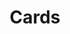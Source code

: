 ---
title: Cards
layout: variation
section: components
secondary_section: Layout options
status: Released
description: Cards are blocks of content that are surrounded by a border.
variation_groups:
  - variations:
      - variation_name: Card
        variation_description: |-
          A single card with multiple links.
          In this layout the heading is a link.
        variation_code_snippet: |-
          <article class="m-card">
              <h2 class="m-card_heading">
                  <a href="#">
                      <div class="m-card_icon">{% include icons/idea.svg %}</div>
                      <span>Bank accounts</span>
                  </a>
              </h2>

              <ul class="m-list">

                  <li class="m-list_item">
                      How quickly can I get money after I deposit a check into my
                      checking account? What is a deposit hold?
                      <a href="#" class="a_link">
                          Read answer
                      </a>
                  </li>

                  <li class="m-list_item">
                      I would like to be able to have my friend or family member
                      help with my bill-paying and banking.
                      What are my options?
                      <a href="#" class="a_link">
                          Read answer
                      </a>
                  </li>

              </ul>

              <p class="m-card_footer">
                  <a href="#">
                      Learn more about bank accounts
                  </a>
              </p>
          </article>
      - variation_name: Card group
        variation_description: A default group of cards together is stacked vertically.
        variation_code_snippet: |-
          <div class="o-card-group">
              <div class="o-card-group_cards">
                  <article class="m-card">
                      <h2 class="m-card_heading">
                          <a href="#">
                              <div class="m-card_icon">{% include icons/idea.svg %}</div>
                              <span>Bank accounts</span>
                          </a>
                      </h2>

                      <ul class="m-list">

                          <li class="m-list_item">
                              How quickly can I get money after I deposit a check
                              into my checking account? What is a deposit hold?
                              <a href="#" class="a_link">
                                  Read answer
                              </a>
                          </li>

                          <li class="m-list_item">
                              I would like to be able to have my friend or family
                              member help with my bill-paying and banking.
                              What are my options?
                              <a href="#" class="a_link">
                                  Read answer
                              </a>
                          </li>

                      </ul>

                      <p class="m-card_footer">
                          <a href="#">
                              Learn more about bank accounts
                          </a>
                      </p>
                  </article>

                  <article class="m-card">
                      <h2 class="m-card_heading">
                          <a href="#">
                              <div class="m-card_icon">{% include icons/car.svg %}</div>
                              <span>Auto loans</span>
                          </a>
                      </h2>

                      <ul class="m-list">

                          <li class="m-list_item">
                              What effect will shopping for
                              an auto loan have on my credit?
                              <a href="#" class="a_link">
                                  Read answer
                              </a>
                          </li>

                          <li class="m-list_item">
                              I owe more on my current loan than my current
                              vehicle is worth. What do I need to know
                              if I buy a new vehicle?
                              <a href="#" class="a_link">
                                  Read answer
                              </a>
                          </li>

                      </ul>

                      <p class="m-card_footer">
                          <a href="#">
                              Learn more about auto loans
                          </a>
                      </p>
                  </article>

                  <article class="m-card">
                      <h2 class="m-card_heading">
                          <a href="#">
                              <div class="m-card_icon">{% include icons/credit-card.svg %}</div>
                              <span>Credit cards</span>
                          </a>
                      </h2>

                      <ul class="m-list">

                          <li class="m-list_item">
                              What is a credit card interest rate? What does APR mean?
                              <a href="#" class="a_link">
                                  Read answer
                              </a>
                          </li>

                          <li class="m-list_item">
                              How do I dispute a charge on my credit card bill?
                              <a href="#" class="a_link">
                                  Read answer
                              </a>
                          </li>

                      </ul>

                      <p class="m-card_footer">
                          <a href="#">
                              Learn more about credit cards
                          </a>
                      </p>
                  </article>
              </div>
          </div>
      - variation_name: Card group - two column
        variation_description: |-
          A group of cards broken into two columns.
          The `.o-card-group__column-2` modifier is added.
        variation_code_snippet: |-
          <div class="o-card-group o-card-group__column-2">
              <div class="o-card-group_cards">
                  <article class="m-card">
                      <h2 class="m-card_heading">
                          <a href="#">
                              <div class="m-card_icon">{% include icons/idea.svg %}</div>
                              <span>Bank accounts</span>
                          </a>
                      </h2>

                      <ul class="m-list">

                          <li class="m-list_item">
                              How quickly can I get money after I deposit a check
                              into my checking account? What is a deposit hold?
                              <a href="#" class="a_link">
                                  Read answer
                              </a>
                          </li>

                          <li class="m-list_item">
                              I would like to be able to have my friend or family
                              member help with my bill-paying and banking.
                              What are my options?
                              <a href="#" class="a_link">
                                  Read answer
                              </a>
                          </li>

                      </ul>

                      <p class="m-card_footer">
                          <a href="#">
                              Learn more about bank accounts
                          </a>
                      </p>
                  </article>

                  <article class="m-card">
                      <h2 class="m-card_heading">
                          <a href="#">
                              <div class="m-card_icon">{% include icons/car.svg %}</div>
                              <span>Auto loans</span>
                          </a>
                      </h2>

                      <ul class="m-list">

                          <li class="m-list_item">
                              What effect will shopping for
                              an auto loan have on my credit?
                              <a href="#" class="a_link">
                                  Read answer
                              </a>
                          </li>

                          <li class="m-list_item">
                              I owe more on my current loan than my current
                              vehicle is worth. What do I need to know
                              if I buy a new vehicle?
                              <a href="#" class="a_link">
                                  Read answer
                              </a>
                          </li>

                      </ul>

                      <p class="m-card_footer">
                          <a href="#">
                              Learn more about auto loans
                          </a>
                      </p>
                  </article>

                  <article class="m-card">
                      <h2 class="m-card_heading">
                          <a href="#">
                              <div class="m-card_icon">{% include icons/credit-card.svg %}</div>
                              <span>Credit cards</span>
                          </a>
                      </h2>

                      <ul class="m-list">

                          <li class="m-list_item">
                              What is a credit card interest rate? What does APR mean?
                              <a href="#" class="a_link">
                                  Read answer
                              </a>
                          </li>

                          <li class="m-list_item">
                              How do I dispute a charge on my credit card bill?
                              <a href="#" class="a_link">
                                  Read answer
                              </a>
                          </li>

                      </ul>

                      <p class="m-card_footer">
                          <a href="#">
                              Learn more about credit cards
                          </a>
                      </p>
                  </article>
              </div>
          </div>
      - variation_name: Card group - three column
        variation_description: |-
          A group of cards broken into three columns.
          The `.o-card-group__column-3` modifier is added.
        variation_code_snippet: |-
          <div class="o-card-group o-card-group__column-3">
              <div class="o-card-group_cards">
                  <article class="m-card">
                      <h2 class="m-card_heading">
                          <a href="#">
                              <div class="m-card_icon">{% include icons/idea.svg %}</div>
                              <span>Bank accounts</span>
                          </a>
                      </h2>

                      <ul class="m-list">

                          <li class="m-list_item">
                              How quickly can I get money after I deposit a check
                              into my checking account? What is a deposit hold?
                              <a href="#" class="a_link">
                                  Read answer
                              </a>
                          </li>

                          <li class="m-list_item">
                              I would like to be able to have my friend or family
                              member help with my bill-paying and banking.
                              What are my options?
                              <a href="#" class="a_link">
                                  Read answer
                              </a>
                          </li>

                      </ul>

                      <p class="m-card_footer">
                          <a href="#">
                              Learn more about bank accounts
                          </a>
                      </p>
                  </article>

                  <article class="m-card">
                      <h2 class="m-card_heading">
                          <a href="#">
                              <div class="m-card_icon">{% include icons/car.svg %}</div>
                              <span>Auto loans</span>
                          </a>
                      </h2>

                      <ul class="m-list">

                          <li class="m-list_item">
                              What effect will shopping for
                              an auto loan have on my credit?
                              <a href="#" class="a_link">
                                  Read answer
                              </a>
                          </li>

                          <li class="m-list_item">
                              I owe more on my current loan than my current
                              vehicle is worth. What do I need to know
                              if I buy a new vehicle?
                              <a href="#" class="a_link">
                                  Read answer
                              </a>
                          </li>

                      </ul>

                      <p class="m-card_footer">
                          <a href="#">
                              Learn more about auto loans
                          </a>
                      </p>
                  </article>

                  <article class="m-card">
                      <h2 class="m-card_heading">
                          <a href="#">
                              <div class="m-card_icon">{% include icons/credit-card.svg %}</div>
                              <span>Credit cards</span>
                          </a>
                      </h2>

                      <ul class="m-list">

                          <li class="m-list_item">
                              What is a credit card interest rate? What does APR mean?
                              <a href="#" class="a_link">
                                  Read answer
                              </a>
                          </li>

                          <li class="m-list_item">
                              How do I dispute a charge on my credit card bill?
                              <a href="#" class="a_link">
                                  Read answer
                              </a>
                          </li>

                      </ul>

                      <p class="m-card_footer">
                          <a href="#">
                              Learn more about credit cards
                          </a>
                      </p>
                  </article>
              </div>
          </div>
      - variation_name: Featured Card
        variation_description: |-
          A single featured card.
          The `.m-card__featured` modifier is added.
        variation_code_snippet: |-
          <article class="m-card m-card__featured">
              <a href="#">
                  <h2 class="m-card_heading">
                      <div class="m-card_icon">
                          {% include icons/idea.svg %}
                      </div>
                  </h2>
                  <p>
                      Have a problem with a financial product or service?
                  </p>
                  <div class="m-card_footer">
                      <span>Submit a complaint</span>
                  </div>
              </a>
          </article>
      - variation_name: Featured card group
        variation_description: |-
          A group of featured cards together with a heading and green background.
          The `.o-card-group__bg-green` modifier is added to the group and
          the `.m-card__featured` modifier is added to the cards.
        variation_code_snippet: |-
          <div class="o-card-group o-card-group__column-3 o-card-group__bg-green">
              <h2>We want to hear from you</h2>
              <div class="o-card-group_cards">
                  <article class="m-card m-card__featured">
                      <a href="#">
                          <h2 class="m-card_heading">
                              <div class="m-card_icon">
                                  {% include icons/complaint.svg %}
                              </div>
                          </h2>
                          <p>
                              Have a problem with a financial product or service?
                          </p>
                          <div class="m-card_footer">
                              <span>Submit a complaint</span>
                          </div>
                      </a>
                  </article>

                  <article class="m-card m-card__featured">
                      <a href="#">
                          <h2 class="m-card_heading">
                              <div class="m-card_icon">
                                  {% include icons/idea.svg %}
                              </div>
                          </h2>
                          <p>
                              Have a question on a financial topic?
                              Browse answers to hundreds of financial questions.
                          </p>
                          <div class="m-card_footer">
                              <span>Browse Ask CFPB</span>
                          </div>
                      </a>
                  </article>

                  <article class="m-card m-card__featured">
                      <a href="#">
                          <h2 class="m-card_heading">
                              <div class="m-card_icon">
                                  {% include icons/open-quote.svg %}
                              </div>
                          </h2>
                          <p>
                              Tell us your experiences with money
                              and financial services. The CFPB is listening.
                          </p>
                          <div class="m-card_footer">
                              <span>Tell your story</span>
                          </div>
                      </a>
                  </article>
              </div>
          </div>
use_cases: ''
content_guidelines: ''
behavior: ''
accessibility: ''
last_updated: 2019-10-21T20:38:39.851Z
research: ''
---